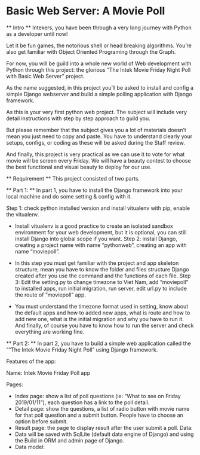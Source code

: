 # Basic Web Server: A Movie Poll

** Intro **
Intekers, you have been through a very long journey with Python as a developer until now!

Let it be fun games, the notorious shell or head breaking algorithms. You’re also get familiar with Object Oriented Programing through the Graph.

For now, you will be guild into a whole new world of Web development with Python through this project: the glorious “The Intek Movie Friday Night Poll with Basic Web Server” project.

As the name suggested, in this project you’ll be asked to install and config a simple Django webserver and build a simple polling application with Django framework.

As this is your very first python web project. The subject will include very detail instructions with step by step approach to guild you.

But please remember that the subject gives you a lot of materials doesn’t mean you just need to copy and paste. You have to understand clearly your setups, configs, or coding as these will be asked during the Staff review.

And finally, this project is very practical as we can use it to vote for what movie will be screen every Friday. We will have a beauty contest to choose the best functional and visual beauty to deploy for our use.

** Requirement **
This project consisted of two parts.

** Part 1: **
In part 1, you have to install the Django framework into your local machine and do some setting & config with it.

Step 1: check python installed version and install vitualenv with pip, enable the vitualenv.

 * Install vitualenv is a good practice to create an isolated sandbox environment for your web development, but it is optional, you can still install Django into global scope if you want.
Step 2: install Django, creating a project name with name “pythonweb”, creating an app with name “moviepoll”.

 * In this step you must get familiar with the project and app skeleton structure, mean you have to know the folder and files structure Django created after you use the command and the functions of each file.
Step 3: Edit the setting.py to change timezone to Viet Nam, add “moviepoll” to installed apps, run initial migration, run server, edit url.py to include the route of “moviepoll” app.

 * You must understand the timezone format used in setting, know about the default apps and how to added new apps, what is route and how to add new one, what is the initial migration and why you have to run it. And finally, of course you have to know how to run the server and check everything are working fine.

** Part 2: **
In part 2, you have to build a simple web application called the ““The Intek Movie Friday Night Poll” using Django framework.

Features of the app:

Name: Intek Movie Friday Poll app

Pages:

 * Index page: show a list of poll questions (ie: “What to see on Friday 2019/01/11”), each question has a link to the poll detail.
 * Detail page: show the questions, a list of radio button with movie name for that poll question and a submit button. People have to choose an option before submit.
 * Result page: the page to display result after the user submit a poll.
Data:
 * Data will be saved with SqlLite (default data engine of Django) and using the Build in ORM and admin page of Django.
 * Data model:
